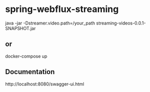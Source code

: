 # spring-webflux-streaming

java -jar -Dstreamer.video.path=/your_path streaming-videos-0.0.1-SNAPSHOT.jar

## or

docker-compose up

## Documentation

http://localhost:8080/swagger-ui.html
